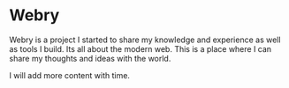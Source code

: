 # Webry
Webry is a project I started to share my knowledge and experience as well as tools I build. Its all about the modern web. This is a place where I can share my thoughts and ideas with the world.

I will add more content with time.
